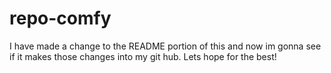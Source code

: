 # repo-comfy

I have made a change to the README portion of this and now im gonna see if it makes those changes into my git hub. Lets hope for the best! 